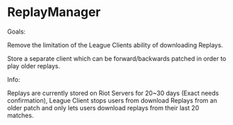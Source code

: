 # ReplayManager

Goals:

Remove the limitation of the League Clients ability of downloading Replays. 

Store a separate client which can be forward/backwards patched in order to play older replays.


Info:

Replays are currently stored on Riot Servers for 20~30 days (Exact needs confirmation), League Client stops users from download Replays from an older patch and only lets users download replays from their last 20 matches.
